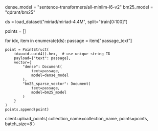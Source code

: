 dense_model = "sentence-transformers/all-minilm-l6-v2"
bm25_model = "qdrant/bm25"

ds = load_dataset("miriad/miriad-4.4M", split="train[0:100]")

points = []

for idx, item in enumerate(ds):
    passage = item["passage_text"]
    
    point = PointStruct(
        id=uuid.uuid4().hex,  # use unique string ID
        payload={"text": passage},
        vector={
            "dense": Document(
                text=passage,
                model=dense_model
            ),
            "bm25_sparse_vector": Document(
                text=passage,
                model=bm25_model
            )
        }
    )
    points.append(point)

client.upload_points(
    collection_name=collection_name, 
    points=points, 
    batch_size=8
)